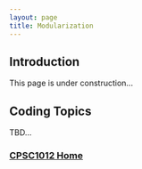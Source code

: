 ```yaml
---
layout: page
title: Modularization
---
```

## Introduction
This page is under construction...

## Coding Topics
TBD...

### [CPSC1012 Home](../)